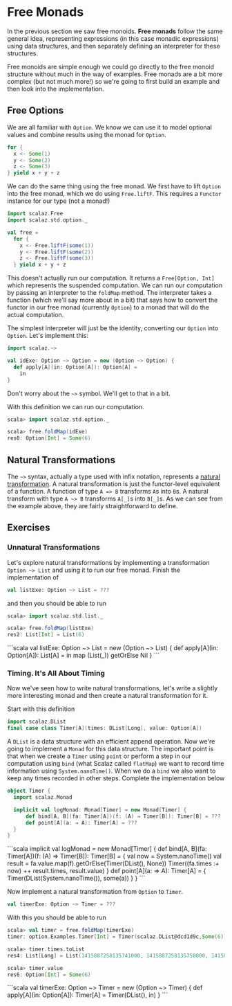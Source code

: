 # Free Monads

In the previous section we saw free monoids. **Free monads** follow the same general idea, representing expressions (in this case monadic expressions) using data structures, and then separately defining an interpreter for these structures.

Free monoids are simple enough we could go directly to the free monoid structure without much in the way of examples. Free monads are a bit more complex (but not much more!) so we're going to first build an example and then look into the implementation.

## Free Options

We are all familiar with `Option`. We know we can use it to model optional values and combine results using the monad for `Option`.

```scala
for {
  x <- Some(1)
  y <- Some(2)
  z <- Some(3)
} yield x + y + z
```

We can do the same thing using the free monad. We first have to lift `Option` into the free monad, which we do using `Free.liftF`. This requires a `Functor` instance for our type (not a monad!)

```scala
import scalaz.Free
import scalaz.std.option._

val free =
  for {
    x <- Free.liftF(some(1))
    y <- Free.liftF(some(2))
    z <- Free.liftF(some(3))
  } yield x + y + z
```

This doesn't actually run our computation. It returns a `Free[Option, Int]` which represents the suspended computation. We can run our computation by passing an interpreter to the `foldMap` method. The interpreter takes a function (which we'll say more about in a bit) that says how to convert the functor in our free monad (currently `Option`) to a monad that will do the actual computation.

The simplest interpreter will just be the identity, converting our `Option` into `Option`. Let's implement this:

```scala
import scalaz.~>

val idExe: Option ~> Option = new (Option ~> Option) {
  def apply[A](in: Option[A]): Option[A] =
    in
}
```

Don't worry about the `~>` symbol. We'll get to that in a bit.

With this definition we can run our computation.

```scala
scala> import scalaz.std.option._

scala> free.foldMap(idExe)
res0: Option[Int] = Some(6)
```

## Natural Transformations

The `~>` syntax, actually a type used with infix notation, represents a [natural transformation](http://docs.typelevel.org/api/scalaz/nightly/#scalaz.NaturalTransformation). A natural transformation is just the functor-level equivalent of a function. A function of type `A => B` transforms `A`s into `B`s. A natural transform with type `A ~> B` transforms `A[_]`s into `B[_]`s. As we can see from the example above, they are fairly straightforward to define.

## Exercises

### Unnatural Transformations

Let's explore natural transformations by implementing a transformation `Option ~> List` and using it to run our free monad. Finish the implementation of

```scala
val listExe: Option ~> List = ???
```

and then you should be able to run

```scala
scala> import scalaz.std.list._

scala> free.foldMap(listExe)
res2: List[Int] = List(6)
```

<div class="solution">
```scala
val listExe: Option ~> List = new (Option ~> List) {
  def apply[A](in: Option[A]): List[A] =
    in map (List(_)) getOrElse Nil
}
```
</div>


### Timing. It's All About Timing

Now we've seen how to write natural transformations, let's write a slightly more interesting monad and then create a natural transformation for it.

Start with this definition

```scala
import scalaz.DList
final case class Timer[A](times: DList[Long], value: Option[A])
```

A `DList` is a data structure with an efficient append operation. Now we're going to implement a `Monad` for this data structure. The important point is that when we create a `Timer` using `point` or perform a step in our computation using `bind` (what Scalaz called `flatMap`) we want to record time information using `System.nanoTime()`. When we do a `bind` we also want to keep any times recorded in other steps. Complete the implementation below

```scala
object Timer {
  import scalaz.Monad

  implicit val logMonad: Monad[Timer] = new Monad[Timer] {
      def bind[A, B](fa: Timer[A])(f: (A) ⇒ Timer[B]): Timer[B] = ???
      def point[A](a: ⇒ A): Timer[A] = ???
  }
}
```

<div class="solution">
```scala
implicit val logMonad = new Monad[Timer] {
  def bind[A, B](fa: Timer[A])(f: (A) ⇒ Timer[B]): Timer[B] = {
    val now = System.nanoTime()
    val result = fa.value.map(f).getOrElse(Timer(DList(), None))
    Timer((fa.times :+ now) ++ result.times, result.value)
  }
  def point[A](a: ⇒ A): Timer[A] = {
    Timer(DList(System.nanoTime()), some(a))
  }
}
```
</div>

Now implement a natural transformation from `Option` to `Timer`.

```scala
val timerExe: Option ~> Timer = ???
```

With this you should be able to run

```scala
scala> val timer = free.foldMap(timerExe)
timer: option.Examples.Timer[Int] = Timer(scalaz.DList@dcd1d9c,Some(6))

scala> timer.times.toList
res4: List[Long] = List(1415887258135741000, 1415887258135758000, 1415887258135774000, 1415887258135783000)

scala> timer.value
res6: Option[Int] = Some(6)
```

<div class="solution">
```scala
val timerExe: Option ~> Timer = new (Option ~> Timer) {
  def apply[A](in: Option[A]): Timer[A] =
    Timer(DList(), in)
}
```
</div>

